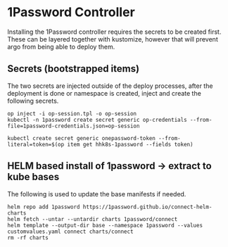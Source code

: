 # 1Password Controller

Installing the 1Password controller requires the secrets to be created first.
These can be layered together with kustomize, however that will prevent argo from being able to deploy them.

## Secrets (bootstrapped items)

The two secrets are injected outside of the deploy processes, after the deployment is done or namespace is created, inject and create the following secrets.

```
op inject -i op-session.tpl -o op-session
kubectl -n 1password create secret generic op-credentials --from-file=1password-credentials.json=op-session

kubectl create secret generic onepassword-token --from-literal=token=$(op item get hhk8s-1password --fields token)
```



## HELM based install of 1password -> extract to kube bases

The following is used to update the base manifests if needed.

```
helm repo add 1password https://1password.github.io/connect-helm-charts
helm fetch --untar --untardir charts 1password/connect
helm template --output-dir base --namespace 1password --values customvalues.yaml connect charts/connect
rm -rf charts
```